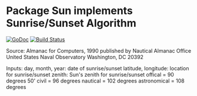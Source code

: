 # Package Sun implements Sunrise/Sunset Algorithm

[![GoDoc](https://godoc.org/github.com/dim13/sun?status.svg)](https://godoc.org/github.com/dim13/sun)
[![Build Status](https://travis-ci.org/dim13/sun.svg?branch=master)](https://travis-ci.org/dim13/sun)

Source:
	Almanac for Computers, 1990
	published by Nautical Almanac Office
	United States Naval Observatory
	Washington, DC 20392

Inputs:
	day, month, year:      date of sunrise/sunset
	latitude, longitude:   location for sunrise/sunset
	zenith:                Sun's zenith for sunrise/sunset
	  offical      = 90 degrees 50'
	  civil        = 96 degrees
	  nautical     = 102 degrees
	  astronomical = 108 degrees
